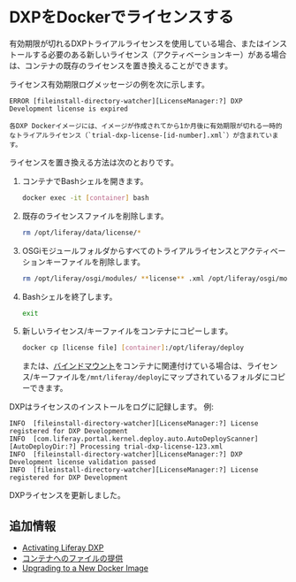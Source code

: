 # DXPをDockerでライセンスする

有効期限が切れるDXPトライアルライセンスを使用している場合、またはインストールする必要のある新しいライセンス（アクティベーションキー）がある場合は、コンテナの既存のライセンスを置き換えることができます。

ライセンス有効期限ログメッセージの例を次に示します。

```
ERROR [fileinstall-directory-watcher][LicenseManager:?] DXP Development license is expired
```

```{note}
各DXP Dockerイメージには、イメージが作成されてから1か月後に有効期限が切れる一時的なトライアルライセンス（`trial-dxp-license-[id-number].xml`）が含まれています。
```

ライセンスを置き換える方法は次のとおりです。

1. コンテナでBashシェルを開きます。

    ```bash
    docker exec -it [container] bash
    ```

1. 既存のライセンスファイルを削除します。

    ```bash
    rm /opt/liferay/data/license/*
    ```

1. OSGiモジュールフォルダからすべてのトライアルライセンスとアクティベーションキーファイルを削除します。

    ```bash
    rm /opt/liferay/osgi/modules/ **license** .xml /opt/liferay/osgi/modules/ **activation** .xml
    ```

1. Bashシェルを終了します。

    ```bash
    exit
    ```

1. 新しいライセンス/キーファイルをコンテナにコピーします。

    ```bash
    docker cp [license file] [container]:/opt/liferay/deploy
    ```

    または、[バインドマウント](./providing-files-to-the-container.md)をコンテナに関連付けている場合は、ライセンス/キーファイルを`/mnt/liferay/deploy`にマップされているフォルダにコピーできます。

DXPはライセンスのインストールをログに記録します。 例:

```
INFO  [fileinstall-directory-watcher][LicenseManager:?] License registered for DXP Development
INFO  [com.liferay.portal.kernel.deploy.auto.AutoDeployScanner][AutoDeployDir:?] Processing trial-dxp-license-123.xml
INFO  [fileinstall-directory-watcher][LicenseManager:?] DXP Development license validation passed
INFO  [fileinstall-directory-watcher][LicenseManager:?] License registered for DXP Development
```

DXPライセンスを更新しました。

<a name="追加情報" />

## 追加情報

* [Activating Liferay DXP](../../setting-up-liferay/activating-liferay-dxp.md)
* [コンテナへのファイルの提供](./providing-files-to-the-container.md)
* [Upgrading to a New Docker Image](./upgrading-to-a-new-docker-image.md)
